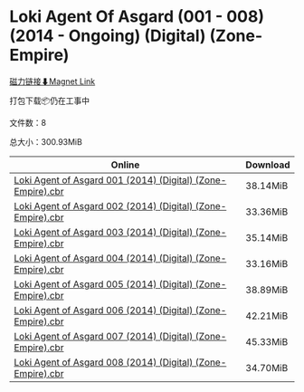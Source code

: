 # Loki Agent Of Asgard (001 - 008) (2014 - Ongoing) (Digital) (Zone-Empire)

[磁力链接⬇Magnet Link](magnet:?xt=urn:btih:e49ed619d52c353fcd8453be2d9588f106cbcff7&dn=Loki%20Agent%20Of%20Asgard%20%28001%20-%20008%29%20%282014%20-%20Ongoing%29%20%28Digital%29%20%28Zone-Empire%29)

打包下载📦仍在工事中

文件数：8

总大小：300.93MiB

Online | Download
--- | ---
[Loki Agent of Asgard 001 (2014) (Digital) (Zone-Empire).cbr](https://github.com/alicewish/markdown/blob/master/comic/Loki-Agent-of-Asgard-001-2014-Digital-Zone-Empire-cbr.md) | 38.14MiB
[Loki Agent of Asgard 002 (2014) (Digital) (Zone-Empire).cbr](https://github.com/alicewish/markdown/blob/master/comic/Loki-Agent-of-Asgard-002-2014-Digital-Zone-Empire-cbr.md) | 33.36MiB
[Loki Agent of Asgard 003 (2014) (Digital) (Zone-Empire).cbr](https://github.com/alicewish/markdown/blob/master/comic/Loki-Agent-of-Asgard-003-2014-Digital-Zone-Empire-cbr.md) | 35.14MiB
[Loki Agent of Asgard 004 (2014) (Digital) (Zone-Empire).cbr](https://github.com/alicewish/markdown/blob/master/comic/Loki-Agent-of-Asgard-004-2014-Digital-Zone-Empire-cbr.md) | 33.16MiB
[Loki Agent of Asgard 005 (2014) (Digital) (Zone-Empire).cbr](https://github.com/alicewish/markdown/blob/master/comic/Loki-Agent-of-Asgard-005-2014-Digital-Zone-Empire-cbr.md) | 38.89MiB
[Loki Agent of Asgard 006 (2014) (Digital) (Zone-Empire).cbr](https://github.com/alicewish/markdown/blob/master/comic/Loki-Agent-of-Asgard-006-2014-Digital-Zone-Empire-cbr.md) | 42.21MiB
[Loki Agent of Asgard 007 (2014) (Digital) (Zone-Empire).cbr](https://github.com/alicewish/markdown/blob/master/comic/Loki-Agent-of-Asgard-007-2014-Digital-Zone-Empire-cbr.md) | 45.33MiB
[Loki Agent of Asgard 008 (2014) (Digital) (Zone-Empire).cbr](https://github.com/alicewish/markdown/blob/master/comic/Loki-Agent-of-Asgard-008-2014-Digital-Zone-Empire-cbr.md) | 34.70MiB